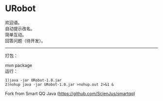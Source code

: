 # URobot

欢迎语。  
自动提示改名。  
简单互动。  
回答问题（待开发）。

---


打包：

mvn package  
运行：

	1)java -jar URobot-1.0.jar  
	2)nohup java -jar URobot-1.0.jar >nohup.out 2>&1 &

Fork from Smart QQ Java (https://github.com/ScienJus/smartqq)
